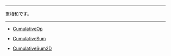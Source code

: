 ____

累積和です。 
_____


- [CumulativeOp](CumulativeOp.md)

- [CumulativeSum](CumulativeSum_py)

- [CumulativeSum2D](CumulativeSum2D)

